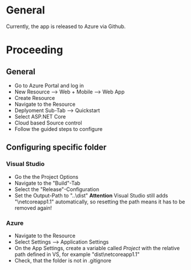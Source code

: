 # General
Currently, the app is released to Azure via Github.

# Proceeding
## General
- Go to Azure Portal and log in
- New Resource --> Web + Mobile --> Web App
- Create Resource
- Navigate to the Resource
- Deplyoment Sub-Tab --> Quickstart
- Select ASP.NET Core
- Cloud based Source control
- Follow the guided steps to configure

## Configuring specific folder
### Visual Studio
- Go the the Project Options
- Navigate to the "Build"-Tab
- Select the "Release"-Configuration
- Set the Output-Path to "..\dist\"
__Attention__ Visual Studio still adds "\netcoreapp1.1" automatically, so resetting the path means it has to be removed again!

### Azure
- Navigate to the Resource
- Select Settings --> Application Settings
- On the App Settings, create a variable called *Project* with the relative path defined in VS, for example "dist\netcoreapp1.1"
- Check, that the folder is not in .gitignore
